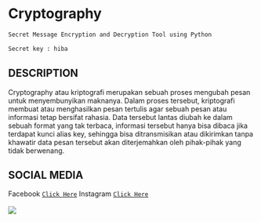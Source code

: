 # Cryptography
```bash 
Secret Message Encryption and Decryption Tool using Python
```
```bash 
Secret key : hiba
```
## DESCRIPTION
Cryptography atau kriptografi merupakan sebuah proses mengubah pesan untuk menyembunyikan maknanya. Dalam proses tersebut, kriptografi membuat atau menghasilkan pesan tertulis agar sebuah pesan atau informasi tetap bersifat rahasia. Data tersebut lantas diubah ke dalam sebuah format yang tak terbaca, informasi tersebut hanya bisa dibaca jika terdapat kunci alias key, sehingga bisa ditransmisikan atau dikirimkan tanpa khawatir data pesan tersebut akan diterjemahkan oleh pihak-pihak yang tidak berwenang.
## SOCIAL MEDIA
Facebook [`Click Here`](https://www.facebook.com/hibatullah.fawwazhana/)
Instagram [`Click Here`](https://www.instagram.com/hibakun76/) <br> <br>
<img src="https://i.ibb.co/vPnDxKF/Jarak-dan-Kita-Mark-Lee.gif">
